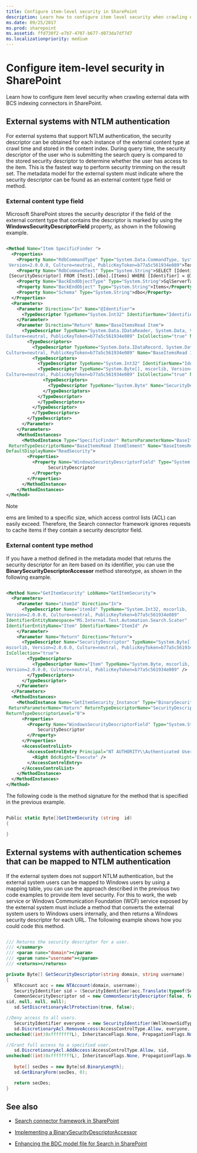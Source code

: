 ```yaml
---
title: Configure item-level security in SharePoint
description: Learn how to configure item level security when crawling external data with BCS indexing connectors in SharePoint.
ms.date: 09/25/2017
ms.prod: sharepoint
ms.assetid: ffd730f2-e7b7-4707-b677-d073da7df7d7
ms.localizationpriority: medium
---
```



# Configure item-level security in SharePoint

Learn how to configure item level security when crawling external data with BCS indexing connectors in SharePoint.

## External systems with NTLM authentication
<a name="ItemLevelSecurity_NTLMAuth"> </a>

For external systems that support NTLM authentication, the security descriptor can be obtained for each instance of the external content type at crawl time and stored in the content index. During query time, the security descriptor of the user who is submitting the search query is compared to the stored security descriptor to determine whether the user has access to the item. This is the fastest way to perform security trimming on the result set. The metadata model for the external system must indicate where the security descriptor can be found as an external content type field or method.
  
    
    

### External content type field
<a name="ItemLevelSecurity_ExtTypeField"> </a>

Microsoft SharePoint stores the security descriptor if the field of the external content type that contains the descriptor is marked by using the **WindowsSecurityDescriptorField** property, as shown in the following example.
  
    
    

```XML

<Method Name="Item SpecificFinder ">
  <Properties>
    <Property Name="RdbCommandType" Type="System.Data.CommandType, System.Data, 
 Version=2.0.0.0, Culture=neutral, PublicKeyToken=b77a5c561934e089">Text</Property>
    <Property Name="RdbCommandText" Type="System.String">SELECT [Identifier] , 
 [SecurityDescriptor] FROM [Test].[dbo].[Items] WHERE [Identifier] = @Identifier</Property>
    <Property Name="BackEndObjectType" Type="System.String">SqlServerTable</Property>
    <Property Name="BackEndObject" Type="System.String">Items</Property>
    <Property Name="Schema" Type="System.String">dbo</Property>
  </Properties>
  <Parameters>
    <Parameter Direction="In" Name="@Identifier">
      <TypeDescriptor TypeName="System.Int32" IdentifierName="Identifier" Name="Identifier" />
    </Parameter>
    <Parameter Direction="Return" Name="BaseItemsRead Item">
      <TypeDescriptor TypeName="System.Data.IDataReader, System.Data, Version=2.0.0.0, 
Culture=neutral, PublicKeyToken=b77a5c561934e089" IsCollection="true" Name="BaseItemsRead Item">
        <TypeDescriptors>
          <TypeDescriptor TypeName="System.Data.IDataRecord, System.Data, Version=2.0.0.0, 
Culture=neutral, PublicKeyToken=b77a5c561934e089" Name="BaseItemsRead ItemElement">
          <TypeDescriptors>
            <TypeDescriptor TypeName="System.Int32" IdentifierName="Identifier" Name="Identifier"/>
            <TypeDescriptor TypeName="System.Byte[], mscorlib, Version=2.0.0.0, 
Culture=neutral, PublicKeyToken=b77a5c561934e089" IsCollection="true" Name="SecurityDescriptor">
              <TypeDescriptors>
                <TypeDescriptor TypeName="System.Byte" Name="SecurityDescriptorElement" />
              </TypeDescriptors>
            </TypeDescriptor>
            </TypeDescriptors>
          </TypeDescriptor>
          </TypeDescriptors>
        </TypeDescriptor>
      </Parameter>
    </Parameters>
    <MethodInstances>
      <MethodInstance Type="SpecificFinder" ReturnParameterName="BaseItemsRead Item"
 ReturnTypeDescriptorName="BaseItemsRead ItemElement" Name="BaseItemsRead Item"
DefaultDisplayName="ReadSecurity">
        <Properties>
          <Property Name="WindowsSecurityDescriptorField" Type="System.String">
                SecurityDescriptor
          </Property>
        </Properties>
      </MethodInstance>
    </MethodInstances>
</Method>
```

> [!NOTE]
> ems are limited to a specific size, which access control lists (ACL) can easily exceed. Therefore, the Search connector framework ignores requests to cache items if they contain a security descriptor field. 
  
    
    


### External content type method
<a name="ItemLevelSecurity_ExtTypeMethod"> </a>

If you have a method defined in the metadata model that returns the security descriptor for an item based on its identifier, you can use the **BinarySecurityDescriptorAccessor** method stereotype, as shown in the following example.
  
    
    

```XML

<Method Name="GetItemSecurity" LobName="GetItemSecurity">
  <Parameters>
    <Parameter Name="itemId" Direction="In">
      <TypeDescriptor Name="itemId" TypeName="System.Int32, mscorlib, 
Version=2.0.0.0, Culture=neutral, PublicKeyToken=b77a5c561934e089" 
IdentifierEntityNamespace="MS.Internal.Test.Automation.Search.Scater" 
IdentifierEntityName="Item" IdentifierName="ItemId" /> 
    </Parameter>
    <Parameter Name="Return" Direction="Return">
      <TypeDescriptor Name="SecurityDescriptor" TypeName="System.Byte[],
mscorlib, Version=2.0.0.0, Culture=neutral, PublicKeyToken=b77a5c561934e089" 
IsCollection="true">
        <TypeDescriptors>
          <TypeDescriptor Name="Item" TypeName="System.Byte, mscorlib, 
Version=2.0.0.0, Culture=neutral, PublicKeyToken=b77a5c561934e089" />
        </TypeDescriptors>
      </TypeDescriptor>
    </Parameter>
  </Parameters>
  <MethodInstances>
    <MethodInstance Name="GetItemSecurity_Instance" Type="BinarySecurityDescriptorAccessor"
 ReturnParameterName="Return" ReturnTypeDescriptorName="SecurityDescriptor" 
ReturnTypeDescriptorLevel="0">
      <Properties>
        <Property Name="WindowsSecurityDescriptorField" Type="System.String">
            SecurityDescriptor
        </Property>
      </Properties>
      <AccessControlList>
        <AccessControlEntry Principal="NT AUTHORITY\\Authenticated Users">
          <Right BdcRight="Execute" />
        </AccessControlEntry>
      </AccessControlList>
    </MethodInstance>
  </MethodInstances>
</Method>
```

The following code is the method signature for the method that is specified in the previous example.
  
    
    



```csharp

Public static Byte[]GetItemSecurity (string  id)
{

}
```


## External systems with authentication schemes that can be mapped to NTLM authentication
<a name="ItemLevelSecurity_MappedToNTLM"> </a>

If the external system does not support NTLM authentication, but the external system users can be mapped to Windows users by using a mapping table, you can use the approach described in the previous two code examples to provide item level security. For this to work, the web service or Windows Communication Foundation (WCF) service exposed by the external system must include a method that converts the external system users to Windows users internally, and then returns a Windows security descriptor for each URL. The following example shows how you could code this method. 
  
    
    

```csharp

/// Returns the security descriptor for a user.
/// </summary>
/// <param name="domain"></param>
/// <param name="username"></param>
/// <returns></returns>

private Byte[] GetSecurityDescriptor(string domain, string username)
{
   NTAccount acc = new NTAccount(domain, username);
   SecurityIdentifier sid = (SecurityIdentifier)acc.Translate(typeof(SecurityIdentifier));
   CommonSecurityDescriptor sd = new CommonSecurityDescriptor(false, false, ControlFlags.None,
sid, null, null, null);
   sd.SetDiscretionaryAclProtection(true, false);

//Deny access to all users.
   SecurityIdentifier everyone = new SecurityIdentifier(WellKnownSidType.WorldSid, null);
   sd.DiscretionaryAcl.RemoveAccess(AccessControlType.Allow, everyone, 
unchecked((int)0xffffffffL), InheritanceFlags.None, PropagationFlags.None);

//Grant full access to a specified user.
   sd.DiscretionaryAcl.AddAccess(AccessControlType.Allow, sid, 
unchecked((int)0xffffffffL), InheritanceFlags.None, PropagationFlags.None);
 
   byte[] secDes = new Byte[sd.BinaryLength];
   sd.GetBinaryForm(secDes, 0);

   return secDes;
}
```


## See also
<a name="SP15Itemlevelsec_addlresources"> </a>


-  [Search connector framework in SharePoint](search-connector-framework-in-sharepoint.md)
    
  
-  [Implementing a BinarySecurityDescriptorAccessor](https://msdn.microsoft.com/library/6cf70490-dd3c-49cd-bb13-ed33e938435d%28Office.15%29.aspx)
    
  
-  [Enhancing the BDC model file for Search in SharePoint](enhancing-the-bdc-model-file-for-search-in-sharepoint.md)
    
  

